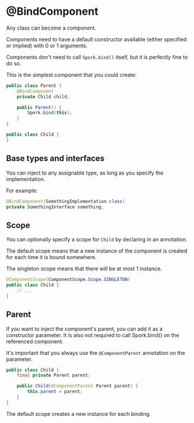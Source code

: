 # @BindComponent

Any class can become a component.

Components need to have a default constructor available (either specified or implied) with 0 or 1 arguments.

Components don't need to call `Spork.bind()` itself, but it is perfectly fine to do so.

This is the simplest component that you could create:

```java
public class Parent {
    @BindComponent
    private Child child;

    public Parent() {
        Spork.bind(this);
    }
}

public class Child {
}
```

## Base types and interfaces

You can inject to any assignable type, as long as you specify the implementation.

For example:

```java
@BindComponent(SomethingImplementation.class)
private SomethingInterface something;
```

## Scope

You can optionally specify a scope for `Child` by declaring in an annotation.

The default scope means that a new instance of the component is created for each time it is bound somewhere.

The singleton scope means that there will be at most 1 instance.

```java
@ComponentScope(ComponentScope.Scope.SINGLETON)
public class Child {
    // ...
}
```

## Parent

If you want to inject the component's parent, you can add it as a constructor parameter.
It is also not required to call Spork.bind() on the referenced component.

It's important that you always use the `@ComponentParent` annotation on the parameter.

```java
public class Child {
    final private Parent parent;

    public Child(@ComponentParent Parent parent) {
        this.parent = parent;
    }
}
```

The default scope creates a new instance for each binding.
